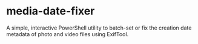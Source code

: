 # media-date-fixer
A simple, interactive PowerShell utility to batch-set or fix the creation date metadata of photo and video files using ExifTool.  
